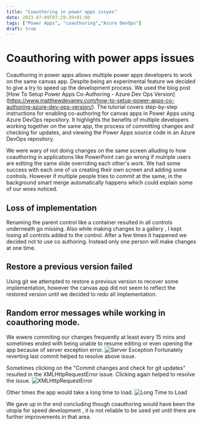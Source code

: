 ```yaml
---
title: "Coauthoring in power apps issyes"
date: 2023-07-09T07:29:39+01:00
tags: ["Power Apps", "coauthoring","Azure DevOps"]
draft: true
---
```


# Coauthoring with power apps issues

Coauthoring in power apps allows multiple power apps developers to work on the same canvas app. Despite being an experimental feature we decided to give a try to speed up the development process. We used the blog post [How To Setup Power Apps Co-Authoring - Azure Dev Ops Version] (https://www.matthewdevaney.com/how-to-setup-power-apps-co-authoring-azure-dev-ops-version/). The tutorial covers step-by-step instructions for enabling co-authoring for canvas apps in Power Apps using Azure DevOps repository. It highlights the benefits of multiple developers working together on the same app, the process of committing changes and checking for updates, and viewing the Power Apps source code in an Azure DevOps repository. 

We were wary of not doing changes on the same screen alluding to how coauthoring in applications like PowerPoint can go wrong if mulriple users are editing the same slide overriding each other's work. We had some success with each one of us creating their own screen and adding some controls. However if multiple people tries to commit at the same, in the background smart merge automatically happens which could explain some of our woes noticed. 

## Loss of implementation 
Renaming the parent control like a container resulted in all controls underneath go missing. Also while making changes to a gallery , I kept losing all controls added to the control. After a few times it happened we decided not to use co authoring. Instead only one person will make changes at one time.

## Restore a previous version failed
Using git we attempted to restore a previous version to recover some implementation, however the canvas app did not seem to reflect the restored version until we decided to redo all implementation.

## Random error messages while working in coauthoring mode.
We wwere commiting our changes frequently at least every 15 mins and sometimes ended with being unable to resume editing or even opening the app because of server exception error. 
![Server Exception](../images/coauthoring-canvasapps/ServerException.png)
Fortunately reverting last commit helped to resolve above issue.

Sometimes clicking on the "Commit changes and check for git updates" resulted in the XMLHttpRequestError issue. Clicking again helped to resolve the issue.
![XMLHttpRequestError](../images/coauthoring-canvasapps/XMLHttpRequestError.png)

Other times the app would take a long time to load.
![Long Time to Load](../images/coauthoring-canvasapps/LongTimeToLoad.png)

We gave up in the end concluding though coauthoring would have been the utopia for speed development , it is not reliable to be used yet until there are further improvements in that area.